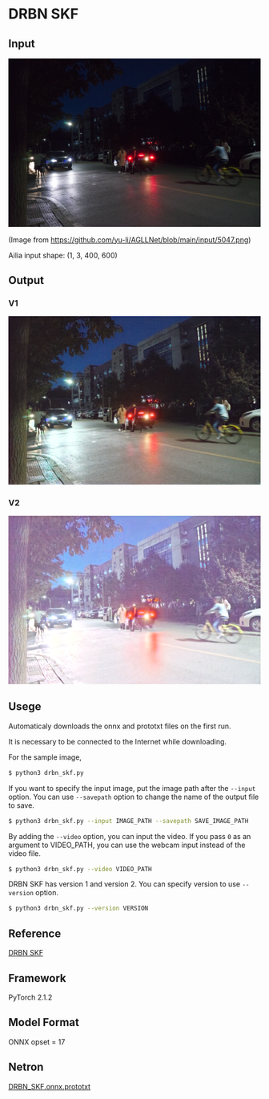 # DRBN SKF

## Input
![Input](input.png)

(Image from https://github.com/yu-li/AGLLNet/blob/main/input/5047.png)

Ailia input shape: (1, 3, 400, 600)

## Output
### V1
![Output1](output1.png)


### V2
![Output2](output2.png)


## Usege
Automaticaly downloads the onnx and prototxt files on the first run. 

It is necessary to be connected to the Internet while downloading.

For the sample image,
```bash
$ python3 drbn_skf.py
```

If you want to specify the input image, put the image path after the `--input` option. You can use `--savepath` option to change the name of the output file to save.
```bash
$ python3 drbn_skf.py --input IMAGE_PATH --savepath SAVE_IMAGE_PATH
```

By adding the `--video` option, you can input the video.
If you pass `0` as an argument to VIDEO_PATH, you can use the webcam input instead of the video file.
```bash
$ python3 drbn_skf.py --video VIDEO_PATH
```

DRBN SKF has version 1 and version 2. You can specify version to use `--version` option.
```bash
$ python3 drbn_skf.py --version VERSION
```

## Reference
[DRBN SKF](https://github.com/langmanbusi/Semantic-Aware-Low-Light-Image-Enhancement/tree/main/DRBN_SKF)


## Framework
PyTorch 2.1.2

## Model Format
ONNX opset = 17

## Netron
[DRBN_SKF.onnx.prototxt]()
